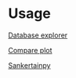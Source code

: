 # Usage

[Database explorer](database_explorer/index.md)

[Compare plot](compare_plot/index.md)

[Sankertainpy](snakertrainpy/index.md)